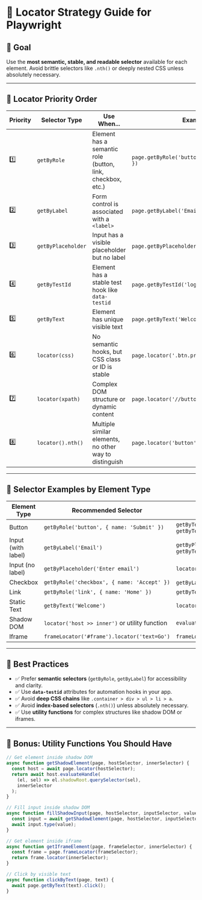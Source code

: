 # 🧭 Locator Strategy Guide for Playwright

## 🎯 Goal

Use the **most semantic, stable, and readable selector** available for each element. Avoid brittle selectors like `.nth()` or deeply nested CSS unless absolutely necessary.

---

## 🥇 Locator Priority Order

| Priority | Selector Type      | Use When...                                                | Example                                        |
| -------- | ------------------ | ---------------------------------------------------------- | ---------------------------------------------- |
| 1️⃣       | `getByRole`        | Element has a semantic role (button, link, checkbox, etc.) | `page.getByRole('button', { name: 'Submit' })` |
| 2️⃣       | `getByLabel`       | Form control is associated with a `<label>`                | `page.getByLabel('Email')`                     |
| 3️⃣       | `getByPlaceholder` | Input has a visible placeholder but no label               | `page.getByPlaceholder('Enter your email')`    |
| 4️⃣       | `getByTestId`      | Element has a stable test hook like `data-testid`          | `page.getByTestId('login-button')`             |
| 5️⃣       | `getByText`        | Element has unique visible text                            | `page.getByText('Welcome back')`               |
| 6️⃣       | `locator(css)`     | No semantic hooks, but CSS class or ID is stable           | `page.locator('.btn.primary')`                 |
| 7️⃣       | `locator(xpath)`   | Complex DOM structure or dynamic content                   | `page.locator('//button[text()="Submit"]')`    |
| 8️⃣       | `locator().nth()`  | Multiple similar elements, no other way to distinguish     | `page.locator('button').nth(2)`                |

---

## 🧪 Selector Examples by Element Type

| Element Type       | Recommended Selector                           | Fallbacks                              |
| ------------------ | ---------------------------------------------- | -------------------------------------- |
| Button             | `getByRole('button', { name: 'Submit' })`      | `getByText('Submit')`, `getByTestId()` |
| Input (with label) | `getByLabel('Email')`                          | `getByPlaceholder()`, `getByTestId()`  |
| Input (no label)   | `getByPlaceholder('Enter email')`              | `locator('input[name="email"]')`       |
| Checkbox           | `getByRole('checkbox', { name: 'Accept' })`    | `getByLabel()`, `getByTestId()`        |
| Link               | `getByRole('link', { name: 'Home' })`          | `getByText('Home')`                    |
| Static Text        | `getByText('Welcome')`                         | `locator('h1')`                        |
| Shadow DOM         | `locator('host >> inner')` or utility function | `evaluateHandle()`                     |
| Iframe             | `frameLocator('#frame').locator('text=Go')`    | `frameLocator().getByRole()`           |

---

## 🧼 Best Practices

- ✅ Prefer **semantic selectors** (`getByRole`, `getByLabel`) for accessibility and clarity.
- ✅ Use **`data-testid`** attributes for automation hooks in your app.
- ✅ Avoid **deep CSS chains** like `.container > div > ul > li > a`.
- ✅ Avoid **index-based selectors** (`.nth()`) unless absolutely necessary.
- ✅ Use **utility functions** for complex structures like shadow DOM or iframes.

---

## 🧰 Bonus: Utility Functions You Should Have

```ts
// Get element inside shadow DOM
async function getShadowElement(page, hostSelector, innerSelector) {
  const host = await page.locator(hostSelector);
  return await host.evaluateHandle(
    (el, sel) => el.shadowRoot.querySelector(sel),
    innerSelector
  );
}

// Fill input inside shadow DOM
async function fillShadowInput(page, hostSelector, inputSelector, value) {
  const input = await getShadowElement(page, hostSelector, inputSelector);
  await input.type(value);
}

// Get element inside iframe
async function getIframeElement(page, frameSelector, innerSelector) {
  const frame = page.frameLocator(frameSelector);
  return frame.locator(innerSelector);
}

// Click by visible text
async function clickByText(page, text) {
  await page.getByText(text).click();
}
```
